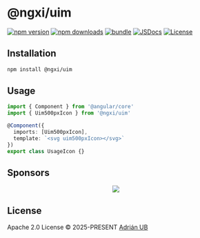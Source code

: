 # @ngxi/uim

[![npm version][npm-version-src]][npm-version-href]
[![npm downloads][npm-downloads-src]][npm-downloads-href]
[![bundle][bundle-src]][bundle-href]
[![JSDocs][jsdocs-src]][jsdocs-href]
[![License][license-src]][license-href]

## Installation

```sh
npm install @ngxi/uim
```

## Usage

```ts
import { Component } from '@angular/core'
import { Uim500pxIcon } from '@ngxi/uim'

@Component({
  imports: [Uim500pxIcon],
  template: `<svg uim500pxIcon></svg>`
})
export class UsageIcon {}
```

## Sponsors

<p align="center">
  <a href="https://cdn.jsdelivr.net/gh/adrian-ub/static/sponsors.svg">
    <img src='https://cdn.jsdelivr.net/gh/adrian-ub/static/sponsors.svg'/>
  </a>
</p>

## License

Apache 2.0 License © 2025-PRESENT [Adrián UB](https://github.com/adrian-ub)

<!-- Badges -->

[npm-version-src]: https://img.shields.io/npm/v/@ngxi/uim?style=flat&colorA=080f12&colorB=1fa669
[npm-version-href]: https://npmjs.com/package/@ngxi/uim
[npm-downloads-src]: https://img.shields.io/npm/dm/@ngxi/uim?style=flat&colorA=080f12&colorB=1fa669
[npm-downloads-href]: https://npmjs.com/package/@ngxi/uim
[bundle-src]: https://img.shields.io/bundlephobia/minzip/@ngxi/uim?style=flat&colorA=080f12&colorB=1fa669&label=minzip
[bundle-href]: https://bundlephobia.com/result?p=@ngxi/uim
[license-src]: https://img.shields.io/npm/l/@ngxi/uim?style=flat&colorA=080f12&colorB=1fa669
[license-href]: https://github.com/adrian-ub/ngxi/blob/main/LICENSE
[jsdocs-src]: https://img.shields.io/badge/jsdocs-reference-080f12?style=flat&colorA=080f12&colorB=1fa669
[jsdocs-href]: https://www.jsdocs.io/package/@ngxi/uim
